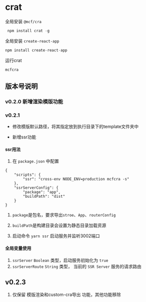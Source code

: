 # crat

全局安装 `@mcf/cra`

```js
 npm install crat -g
```

全局安装 `create-react-app` 

```js
npm install create-react-app
```

运行crat

```js
mcfcra
```

## 版本号说明

### v0.2.0 新增渲染模版功能

### v0.2.1

- 修改模版默认路径，将其指定放到执行目录下的template文件夹中

- 新增ssr功能 

#### ssr用法

1. 在 `package.json` 中配置
```
{
    "scripts": {
        "ssr": "cross-env NODE_ENV=production mcfcra -s"
    },
    "ssrServerConfig": {
        "package": "app",        
        "buildPath": "dist"
    }
}
```
1. `package`是包名，要求导出`stroe`、`App`、`routerConfig`
2. `buildPath`是构建目录会设置为静态目录加载资源

4. 启动命令 `yarn ssr` 启动服务并监听3002端口

#### 全局变量使用

1. `ssrServer`  `Boolean` 类型，启动服务初始化为 `true`
2. `ssrServerRoute`  `String`  类型， 当前的 `SSR Server` 服务的请求路由

## v0.2.3

1. 仅保留 模版渲染和custom-cra导出 功能，其他功能移除